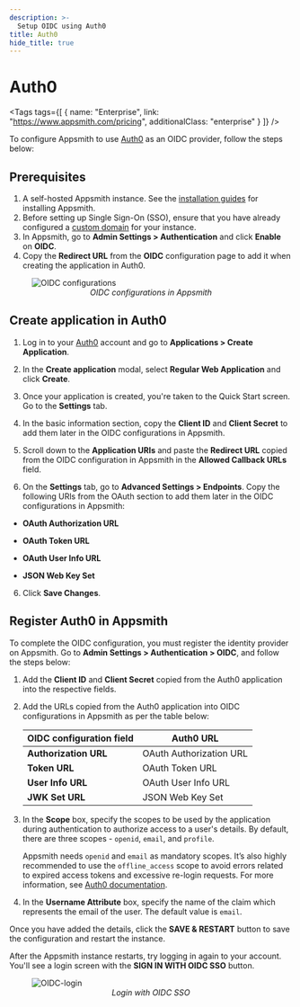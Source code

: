 ```yaml
---
description: >-
  Setup OIDC using Auth0
title: Auth0
hide_title: true
---
```

<!-- vale off -->

<div className="tag-wrapper">
 <h1>Auth0</h1>

<Tags
tags={[
{ name: "Enterprise", link: "https://www.appsmith.com/pricing", additionalClass: "enterprise" }
]}
/>

</div>

<!-- vale on -->

To configure Appsmith to use [Auth0](https://auth0.com/) as an OIDC provider, follow the steps below:

## Prerequisites

1. A self-hosted Appsmith instance. See the [installation guides](/getting-started/setup/installation-guides) for installing Appsmith.
2. Before setting up Single Sign-On (SSO), ensure that you have already configured a [custom domain](/getting-started/setup/instance-configuration/custom-domain) for your instance.
3. In Appsmith, go to **Admin Settings > Authentication** and click **Enable** on  **OIDC**.
4. Copy the **Redirect URL** from the **OIDC** configuration page to add it when creating the application in Auth0. 

<figure>
  <img src="/img/oidc-configurations-in-appsmith.png" style= {{width:"600px", height:"auto"}} alt="OIDC configurations"/>
  <figcaption align = "center"><i>OIDC configurations in Appsmith</i></figcaption>
</figure>

## Create application in Auth0

1. Log in to your [Auth0](https://auth0.com/) account and go to **Applications > Create Application**. 

2. In the **Create application** modal, select **Regular Web Application** and click **Create**.

3. Once your application is created, you're taken to the Quick Start screen. Go to the **Settings** tab.

4. In the basic information section, copy the **Client ID** and **Client Secret** to add them later in the OIDC configurations in Appsmith.

5. Scroll down to the **Application URIs** and paste the **Redirect URL** copied from the OIDC configuration in Appsmith in the **Allowed Callback URLs** field.

6. On the **Settings** tab, go to **Advanced Settings > Endpoints**. Copy the following URls from the OAuth section to add them later in the OIDC configurations in Appsmith:

  - **OAuth Authorization URL**

  - **OAuth Token URL**

  - **OAuth User Info URL**

  - **JSON Web Key Set**

6. Click **Save Changes**.

##  Register Auth0 in Appsmith

To complete the OIDC configuration, you must register the identity provider on Appsmith. Go to **Admin Settings > Authentication > OIDC**, and follow the steps below:

1. Add the **Client ID** and **Client Secret** copied from the Auth0 application into the respective fields.

2. Add the URLs copied from the Auth0 application into OIDC configurations in Appsmith as per the table below:

      | **OIDC configuration field**      |  **Auth0 URL** |
      | ----------------------- | --------------------- |
      | **Authorization URL** | OAuth Authorization URL     |
      | **Token URL**         | OAuth Token URL             |
      | **User Info URL**      |  OAuth User Info URL         |
      | **JWK Set URL**           | JSON Web Key Set             |

3. In the **Scope** box, specify the scopes to be used by the application during authentication to authorize access to a user's details. By default, there are three scopes - `openid`, `email`, and `profile`. 
  
   Appsmith needs `openid` and `email` as mandatory scopes. It’s also highly recommended to use the `offline_access` scope to avoid errors related to expired access tokens and excessive re-login requests. For more information, see [Auth0 documentation](https://auth0.com/docs/secure/tokens/refresh-tokens).


4. In the **Username Attribute** box, specify the name of the claim which represents the email of the user. The default value is `email`.

Once you have added the details, click the **SAVE & RESTART** button to save the configuration and restart the instance. 

After the Appsmith instance restarts, try logging in again to your account. You'll see a login screen with the **SIGN IN WITH OIDC SSO** button.

<figure>
  <img src="/img/Appsmith-Login-Screen-Shows-OIDC.png" style= {{width:"400px", height:"auto"}} alt="OIDC-login"/>
  <figcaption align = "center"><i>Login with OIDC SSO </i></figcaption>
</figure>